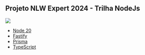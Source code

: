 ## Projeto NLW Expert 2024 - Trilha NodeJs

<img src="https://i.ibb.co/PgMtPSt/teste.gif"/>

- [Node 20](https://nodejs.org/)
- [Fastify](https://fastify.io/)
- [Prisma](https://prisma.io/)
- [TypeScript](https://www.typescriptlang.org/)
